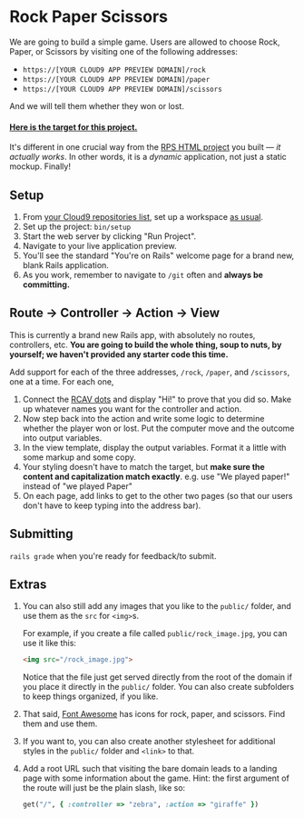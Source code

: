 # Rock Paper Scissors

We are going to build a simple game. Users are allowed to choose Rock, Paper, or Scissors by visiting one of the following addresses:

 - `https://[YOUR CLOUD9 APP PREVIEW DOMAIN]/rock`
 - `https://[YOUR CLOUD9 APP PREVIEW DOMAIN]/paper`
 - `https://[YOUR CLOUD9 APP PREVIEW DOMAIN]/scissors`

And we will tell them whether they won or lost.

#### [Here is the target for this project.](https://rps-rcav-target.herokuapp.com)

It's different in one crucial way from the [RPS HTML project](http://rps-bs4-final.herokuapp.com/) you built — _it actually works_. In other words, it is a _dynamic_ application, not just a static mockup. Finally!

## Setup

 1. From [your Cloud9 repositories list](https://c9.io/account/repos), set up a workspace [as usual](https://guides.firstdraft.com/starting-on-a-project-in-cloud9).
 1. Set up the project: `bin/setup`
 1. Start the web server by clicking "Run Project".
 1. Navigate to your live application preview.
 1. You'll see the standard "You're on Rails" welcome page for a brand new, blank Rails application.
 1. As you work, remember to navigate to `/git` often and **always be committing.**

## Route → Controller → Action → View

This is currently a brand new Rails app, with absolutely no routes, controllers, etc. **You are going to build the whole thing, soup to nuts, by yourself; we haven't provided any starter code this time.**

Add support for each of the three addresses, `/rock`, `/paper`, and `/scissors`, one at a time. For each one,

 1. Connect the [RCAV dots](https://guides.firstdraft.com/rcav-flowchart.html) and display "Hi!" to prove that you did so. Make up whatever names you want for the controller and action.
 1. Now step back into the action and write some logic to determine whether the player won or lost. Put the computer move and the outcome into output variables.
 1. In the view template, display the output variables. Format it a little with some markup and some copy.
 1. Your styling doesn't have to match the target, but **make sure the content and capitalization match exactly**. e.g. use "We played paper!" instead of "we played Paper"
 1. On each page, add links to get to the other two pages (so that our users don't have to keep typing into the address bar).

## Submitting

`rails grade` when you're ready for feedback/to submit.

## Extras

 1. You can also still add any images that you like to the `public/` folder, and use them as the `src` for `<img>`s.

    For example, if you create a file called `public/rock_image.jpg`, you can use it like this:

    ```html
    <img src="/rock_image.jpg">
    ```

    Notice that the file just get served directly from the root of the domain if you place it directly in the `public/` folder. You can also create subfolders to keep things organized, if you like.

 1. That said, [Font Awesome](https://fontawesome.com/icons/) has icons for rock, paper, and scissors. Find them and use them.

 1. If you want to, you can also create another stylesheet for additional styles in the `public/` folder and `<link>` to that.

 1. Add a root URL such that visiting the bare domain leads to a landing page with some information about the game. Hint: the first argument of the route will just be the plain slash, like so:

    ```ruby
    get("/", { :controller => "zebra", :action => "giraffe" })
    ```

